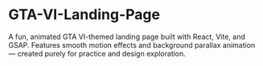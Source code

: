 # GTA-VI-Landing-Page
A fun, animated GTA VI-themed landing page built with React, Vite, and GSAP. Features smooth motion effects and background parallax animation — created purely for practice and design exploration.
